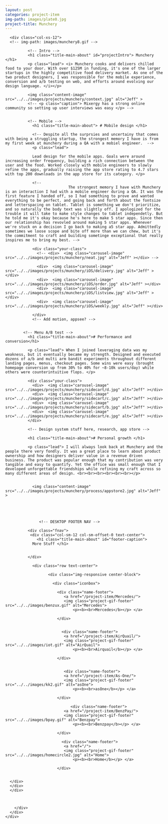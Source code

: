 ```yaml
---
layout: post
categories: project-item
img-path: images/plate0.jpg
project-title: Munchery
---
```




<div class="container">
  <div class="description">
    <div class="row text-left ">



      <div class="col-xs-12">
      <!-- img-path: images/munchery8.gif -->

              <!-- Intro -->
              <h1 class="title-main-about" id="projectIntro"> Munchery </h1>
              <p class="lead"> <i> Munchery cooks and delivers chilled food to your door. With over $125M in funding, it's one of the larger startups in the highly competitive food delivery market. As one of the two product designers, I was responsible for the mobile experience, conversion and a/b testing on web, and efforts around evolving our design language. </i></p>

              <img class="content-image"  src="../../images/projects/munchery/context.jpg" alt="Jeff" >
              <!-- <p class="caption"> Mixergy has a strong online community so setting up user interviews was easy </p> -->


              <!-- Mobile -->
                <h1 class="title-main-about"> # Mobile design </h1>

                <!-- Despite all the surprsies and uncertainy that comes with being a struggling startup, the strongest memory I have is from my first week at munchery during a QA with a mobiel engineer.  -->
                <p class="lead">

                Lead design for the mobile apps. Goals were around increasing order frequency, building a rich connection between the user and the food. Worked closely with mobile engineers to slowly refine the apps, gradually raising the app store rating to 4.7 stars with top 200 downloads in the app store for its category. </p>

                <!--
                                The strongest memory I have with Munchery is an interaction I had with a mobile engineer during a QA. It was the first feature I handed off, so I had something to prove and wanted everything to be perfect. and going back and forth about the fontsize and letterspacing on tablet. Tablet is something we don't prioritize, and so naturally the body text was slightly off. I apologized for the trouble it will take to make style changes to tablet independetly. But he told me it's okay because he's here to make 5 star apps. Since then our relationship has revovled around making 5 star apps. Whenever we're stuck on a decision I go back to making a5 star app. Admittedly sometimes we loose scope and bite off more than we can chew, but it's the commitment to craft and building sometinge exceptional that really inspires me to bring my best. -->

                <div class="your-class">
                  <!-- <div>  <img class="carousel-image"  src="../../images/projects/munchery/neat.jpg" alt="Jeff" ></div> -->

                  <div>  <img class="carousel-image"  src="../../images/projects/munchery/iOS/delivery.jpg" alt="Jeff" ></div>
                  <div>  <img class="carousel-image"  src="../../images/projects/munchery/iOS/order.jpg" alt="Jeff" ></div>
                  <div>  <img class="carousel-image"  src="../../images/projects/munchery/iOS/listview.jpg" alt="Jeff" ></div>
                  <div>  <img class="carousel-image"  src="../../images/projects/munchery/iOS/weekly.jpg" alt="Jeff" ></div>

                </div>
                <!-- Add motion, appsee? -->


            <!-- Menu A/B test -->
              <h1 class="title-main-about"># Performance and conversion</h1>

              <p class="lead"> When I joined leveraging data was my weakness, but it eventually became my strength. Designed and executed dozens of a/b and multi arm bandit experiments throughout different landing pages, menus, checkout pages. Some wins were easy (brought homepage conversion up from 30% to 40% for ~8-10k users/day) while others were counterintuitive flops. </p>

              <div class="your-class">
                <div>  <img class="carousel-image"  src="../../images/projects/munchery/sidecart/d.jpg" alt="Jeff" ></div>
                <div>  <img class="carousel-image"  src="../../images/projects/munchery/sidecart/c.jpg" alt="Jeff" ></div>
                <div>  <img class="carousel-image"  src="../../images/projects/munchery/sidecart/b.jpg" alt="Jeff" ></div>
                <div>  <img class="carousel-image"  src="../../images/projects/munchery/sidecart/e.jpg" alt="Jeff" ></div>
              </div>

              <!-- Design system stuff here, research, app store -->

              <h1 class="title-main-about"># Personal growth </h1>

              <p class="lead"> I will always look back at Munchery and the people there very fondly. It was a great place to learn about product ownership and how designers deliver value in a revenue driven business. The product was popular enough that my contribution was very tangible and easy to quantify. Yet the office was small enough that I developed unforgettable friendships while refining my craft across so many different areas of design. <br><br><br><br><br><br></p>


                <img class="content-image"  src="../../images/projects/munchery/process/appstore2.jpg" alt="Jeff" >





                   <!-- DESKTOP FOOTER NAV -->

              <div class="fnav">
               <div class="col-sm-12 col-sm-offset-0 text-center">
                  <h1 class="title-main-about" id="footer-caption">
                More Stuff </h1>


              </div>

                <div class="row text-center">

                       <div class="img-responsive center-block">

                         <div class="iconbox">

                           <div class="name-footer">
                              <a href="/project-item/Mercedes/">
                              <img class="project-gif-footer" src="../../images/benzux.gif" alt="Mercedes">
                                  <p><b><br>Mercedes</b></p> </a>

                           </div>


                             <div class="name-footer">
                              <a href="/project-item/AirQuail/">
                              <img class="project-gif-footer" src="../../images/iot.gif" alt="AirQuail">
                                  <p><b><br>Airquail</b></p> </a>

                           </div>


                              <div class="name-footer">
                              <a href="/project-item/As-One/">
                              <img class="project-gif-footer" src="../../images/kk2.gif" alt="asOne">
                                  <p><b><br>asOne</b></p> </a>

                           </div>

                                 <div class="name-footer">
                              <a href="/project-item/BenzPay/">
                              <img class="project-gif-footer" src="../../images/bpay.gif" alt="Benzpay">
                                  <p><b><br>Benzpay</b></p> </a>

                           </div>



<!--
                            <div class="name-footer">
                              <a href="/project-item/More-Projects/">
                              <img class="project-gif-footer" src="../../images/kk1.gif" alt="Other">
                                  <p><b><br>More</b></p> </a>

                           </div> -->

                             <div class="name-footer">
                              <a href="/">
                              <img class="project-gif-footer" src="../../images/homecircle2.jpg" alt="Home">
                                  <p><b><br>Home</b></p> </a>

                           </div>


      </div>
      </div>
      </div>



        </div>
      </div>
    </div>
  </div>

<!--   <div class="container">
  <div class="row text-center">
   <div class="description">
    <div class="tagline">


          <p class="lead">
         We short circuited everything on our first test. Luckily I had a seconded particle photon with me. Made sure our enclosure was waterproof.
        </p>

           <img class="carousel-image-vertical" src="../../images/projects/beerbong/a1.gif" alt="Jeff" >

    </div>
  </div>
</div>
</div> -->
